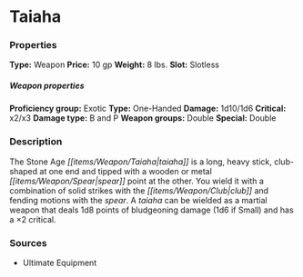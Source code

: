 ﻿---
Title: "Taiaha"
Type: "Weapon"
Price: "10 gp"
Weight: "8 lbs."
Slot: "Slotless"
Proficiency group: "Exotic"
Weapon properties Type: "One-Handed"
Damage: "1d10/1d6"
Critical: "x2/x3"
Damage type: "B and P"
Weapon groups: "Double"
Special: "Double"
Description: |
  "The Stone Age taiaha is a long, heavy stick, club-shaped at one end and tipped with a wooden or metal spear point at the other. You wield it with a combination of solid strikes with the club and fending motions with the spear. A taiaha can be wielded as a martial weapon that deals 1d8 points of bludgeoning damage (1d6 if Small) and has a ×2 critical."
Sources: "['Ultimate Equipment']"
---

# Taiaha

### Properties

**Type:** Weapon **Price:** 10 gp **Weight:** 8 lbs. **Slot:** Slotless

##### Weapon properties

**Proficiency group:** Exotic **Type:** One-Handed **Damage:** 1d10/1d6 **Critical:** x2/x3 **Damage type:** B and P **Weapon groups:** Double **Special:** Double

### Description

The Stone Age _[[items/Weapon/Taiaha|taiaha]]_ is a long, heavy stick, club-shaped at one end and tipped with a wooden or metal _[[items/Weapon/Spear|spear]]_ point at the other. You wield it with a combination of solid strikes with the _[[items/Weapon/Club|club]]_ and fending motions with the _spear_. A _taiaha_ can be wielded as a martial weapon that deals 1d8 points of bludgeoning damage (1d6 if Small) and has a ×2 critical.

### Sources

* Ultimate Equipment